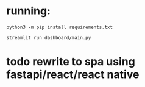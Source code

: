 # running:

`python3 -m pip install requirements.txt`

`streamlit run dashboard/main.py`

# todo rewrite to spa using fastapi/react/react native
